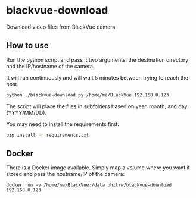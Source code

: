 # blackvue-download
Download video files from BlackVue camera

## How to use
Run the python script and pass it two arguments: the destination directory and the IP/hostname of the camera.

It will run continuously and will wait 5 minutes between trying to reach the host.

```bash
python ./blackvue-download.py /home/me/BlackVue 192.168.0.123 
```

The script will place the files in subfolders based on year, month, and day (YYYY/MM/DD).

You may need to install the requirements first:

```bash
pip install -r requirements.txt
```

## Docker

There is a Docker image available. Simply map a volume where you want it stored and pass the hostname/IP of the camera:

`docker run -v /home/me/BlackVue:/data philrw/blackvue-download 192.168.0.123`